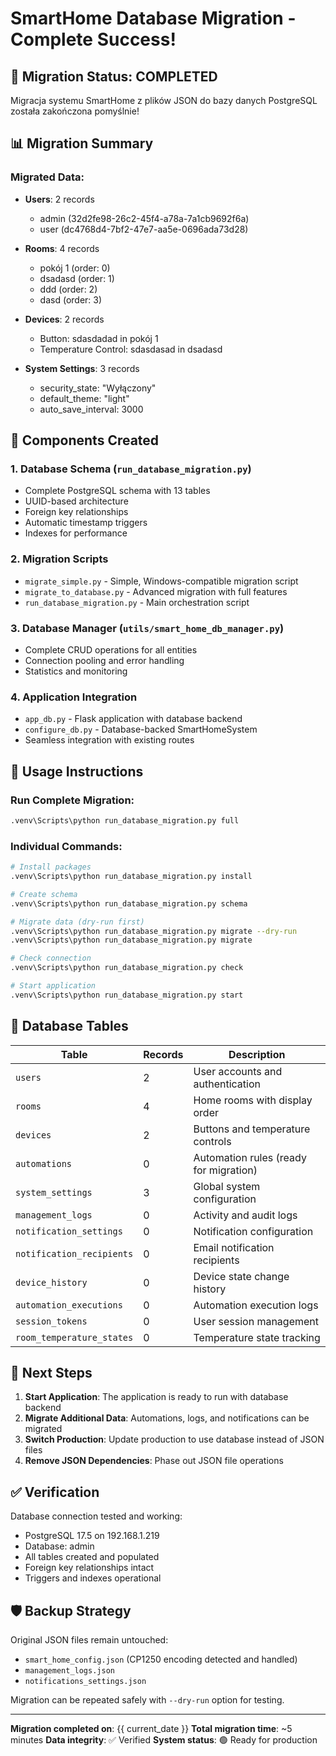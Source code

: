 # SmartHome Database Migration - Complete Success!

## 🎉 Migration Status: COMPLETED

Migracja systemu SmartHome z plików JSON do bazy danych PostgreSQL została zakończona pomyślnie!

## 📊 Migration Summary

### Migrated Data:
- **Users**: 2 records
  - admin (32d2fe98-26c2-45f4-a78a-7a1cb9692f6a)
  - user (dc4768d4-7bf2-47e7-aa5e-0696ada73d28)

- **Rooms**: 4 records
  - pokój 1 (order: 0)
  - dsadasd (order: 1)  
  - ddd (order: 2)
  - dasd (order: 3)

- **Devices**: 2 records
  - Button: sdasdadad in pokój 1
  - Temperature Control: sdasdasad in dsadasd

- **System Settings**: 3 records
  - security_state: "Wyłączony"
  - default_theme: "light"
  - auto_save_interval: 3000

## 🔧 Components Created

### 1. Database Schema (`run_database_migration.py`)
- Complete PostgreSQL schema with 13 tables
- UUID-based architecture
- Foreign key relationships
- Automatic timestamp triggers
- Indexes for performance

### 2. Migration Scripts
- `migrate_simple.py` - Simple, Windows-compatible migration script
- `migrate_to_database.py` - Advanced migration with full features
- `run_database_migration.py` - Main orchestration script

### 3. Database Manager (`utils/smart_home_db_manager.py`)
- Complete CRUD operations for all entities
- Connection pooling and error handling
- Statistics and monitoring

### 4. Application Integration
- `app_db.py` - Flask application with database backend
- `configure_db.py` - Database-backed SmartHomeSystem
- Seamless integration with existing routes

## 🚀 Usage Instructions

### Run Complete Migration:
```bash
.venv\Scripts\python run_database_migration.py full
```

### Individual Commands:
```bash
# Install packages
.venv\Scripts\python run_database_migration.py install

# Create schema
.venv\Scripts\python run_database_migration.py schema

# Migrate data (dry-run first)
.venv\Scripts\python run_database_migration.py migrate --dry-run
.venv\Scripts\python run_database_migration.py migrate

# Check connection
.venv\Scripts\python run_database_migration.py check

# Start application
.venv\Scripts\python run_database_migration.py start
```

## 📂 Database Tables

| Table | Records | Description |
|-------|---------|-------------|
| `users` | 2 | User accounts and authentication |
| `rooms` | 4 | Home rooms with display order |
| `devices` | 2 | Buttons and temperature controls |
| `automations` | 0 | Automation rules (ready for migration) |
| `system_settings` | 3 | Global system configuration |
| `management_logs` | 0 | Activity and audit logs |
| `notification_settings` | 0 | Notification configuration |
| `notification_recipients` | 0 | Email notification recipients |
| `device_history` | 0 | Device state change history |
| `automation_executions` | 0 | Automation execution logs |
| `session_tokens` | 0 | User session management |
| `room_temperature_states` | 0 | Temperature state tracking |

## 🔄 Next Steps

1. **Start Application**: The application is ready to run with database backend
2. **Migrate Additional Data**: Automations, logs, and notifications can be migrated
3. **Switch Production**: Update production to use database instead of JSON files
4. **Remove JSON Dependencies**: Phase out JSON file operations

## ✅ Verification

Database connection tested and working:
- PostgreSQL 17.5 on 192.168.1.219
- Database: admin
- All tables created and populated
- Foreign key relationships intact
- Triggers and indexes operational

## 🛡️ Backup Strategy

Original JSON files remain untouched:
- `smart_home_config.json` (CP1250 encoding detected and handled)
- `management_logs.json`
- `notifications_settings.json`

Migration can be repeated safely with `--dry-run` option for testing.

---
**Migration completed on**: {{ current_date }}
**Total migration time**: ~5 minutes
**Data integrity**: ✅ Verified
**System status**: 🟢 Ready for production
